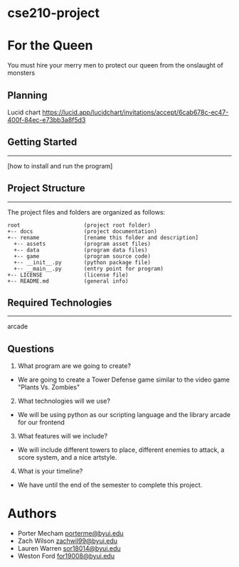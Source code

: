 # cse210-project

# For the Queen
You must hire your merry men to protect our queen from the onslaught of monsters

## Planning 
Lucid chart https://lucid.app/lucidchart/invitations/accept/6cab678c-ec47-400f-84ec-e73bb3a8f5d3

## Getting Started
---
[how to install and run the program]

## Project Structure
---
The project files and folders are organized as follows:
```
root                    (project root folder)
+-- docs                (project documentation)
+-- rename              [rename this folder and description]
  +-- assets            (program asset files)
  +-- data              (program data files)
  +-- game              (program source code)
  +-- __init__.py       (python package file)
  +-- __main__.py       (entry point for program)
+-- LICENSE             (license file)
+-- README.md           (general info)
```

## Required Technologies
---
arcade

## Questions
1. What program are we going to create? 
  * We are going to create a Tower Defense game similar to the video game "Plants Vs. Zombies"
2. What technologies will we use? 
  * We will be using python as our scripting language and the library arcade for our frontend
3. What features will we include? 
  * We will include different towers to place, different enemies to attack, a score system, and a nice artstyle.
4. What is your timeline? 
  * We have until the end of the semester to complete this project.


# Authors
* Porter Mecham porterme@byui.edu
* Zach Wilson zachwil99@byui.edu
* Lauren Warren sor18014@byui.edu
* Weston Ford for19008@byui.edu
